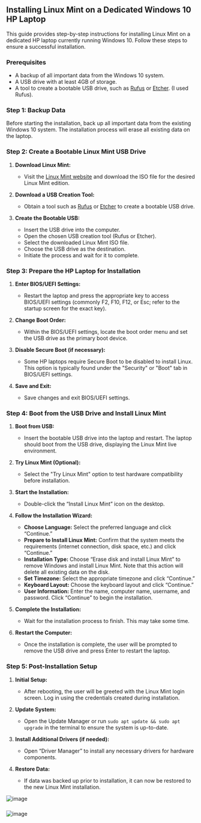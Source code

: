 ## Installing Linux Mint on a Dedicated Windows 10 HP Laptop

This guide provides step-by-step instructions for installing Linux Mint on a dedicated HP laptop currently running Windows 10. Follow these steps to ensure a successful installation.

### Prerequisites
- A backup of all important data from the Windows 10 system.
- A USB drive with at least 4GB of storage.
- A tool to create a bootable USB drive, such as [Rufus](https://rufus.ie/en/) or [Etcher](https://etcher.balena.io/). (I used Rufus).

### Step 1: Backup Data
Before starting the installation, back up all important data from the existing Windows 10 system. The installation process will erase all existing data on the laptop.

### Step 2: Create a Bootable Linux Mint USB Drive
1. **Download Linux Mint:**
   - Visit the [Linux Mint website](https://linuxmint.com/download.php) and download the ISO file for the desired Linux Mint edition.

2. **Download a USB Creation Tool:**
   - Obtain a tool such as [Rufus](https://rufus.ie/) or [Etcher](https://www.balena.io/etcher/) to create a bootable USB drive.

3. **Create the Bootable USB:**
   - Insert the USB drive into the computer.
   - Open the chosen USB creation tool (Rufus or Etcher).
   - Select the downloaded Linux Mint ISO file.
   - Choose the USB drive as the destination.
   - Initiate the process and wait for it to complete.

### Step 3: Prepare the HP Laptop for Installation
1. **Enter BIOS/UEFI Settings:**
   - Restart the laptop and press the appropriate key to access BIOS/UEFI settings (commonly F2, F10, F12, or Esc; refer to the startup screen for the exact key).

2. **Change Boot Order:**
   - Within the BIOS/UEFI settings, locate the boot order menu and set the USB drive as the primary boot device.

3. **Disable Secure Boot (if necessary):**
   - Some HP laptops require Secure Boot to be disabled to install Linux. This option is typically found under the "Security" or "Boot" tab in BIOS/UEFI settings.

4. **Save and Exit:**
   - Save changes and exit BIOS/UEFI settings.

### Step 4: Boot from the USB Drive and Install Linux Mint
1. **Boot from USB:**
   - Insert the bootable USB drive into the laptop and restart. The laptop should boot from the USB drive, displaying the Linux Mint live environment.

2. **Try Linux Mint (Optional):**
   - Select the "Try Linux Mint" option to test hardware compatibility before installation.

3. **Start the Installation:**
   - Double-click the “Install Linux Mint” icon on the desktop.

4. **Follow the Installation Wizard:**
   - **Choose Language:** Select the preferred language and click “Continue.”
   - **Prepare to Install Linux Mint:** Confirm that the system meets the requirements (internet connection, disk space, etc.) and click “Continue.”
   - **Installation Type:** Choose “Erase disk and install Linux Mint” to remove Windows and install Linux Mint. Note that this action will delete all existing data on the disk.
   - **Set Timezone:** Select the appropriate timezone and click “Continue.”
   - **Keyboard Layout:** Choose the keyboard layout and click “Continue.”
   - **User Information:** Enter the name, computer name, username, and password. Click “Continue” to begin the installation.

5. **Complete the Installation:**
   - Wait for the installation process to finish. This may take some time.

6. **Restart the Computer:**
   - Once the installation is complete, the user will be prompted to remove the USB drive and press Enter to restart the laptop.

### Step 5: Post-Installation Setup
1. **Initial Setup:**
   - After rebooting, the user will be greeted with the Linux Mint login screen. Log in using the credentials created during installation.

2. **Update System:**
   - Open the Update Manager or run `sudo apt update && sudo apt upgrade` in the terminal to ensure the system is up-to-date.

3. **Install Additional Drivers (if needed):**
   - Open “Driver Manager” to install any necessary drivers for hardware components.

4. **Restore Data:**
   - If data was backed up prior to installation, it can now be restored to the new Linux Mint installation.

![image](https://github.com/user-attachments/assets/671e9f42-fde0-4491-aadc-d5c54450bfb1)
###
![image](https://github.com/user-attachments/assets/acef2322-4db7-44e0-9a8a-bc67dff813e3)
